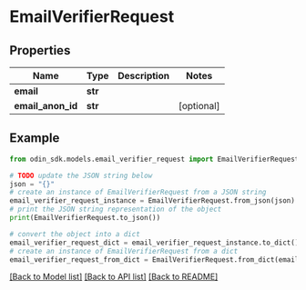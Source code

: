 # EmailVerifierRequest


## Properties

Name | Type | Description | Notes
------------ | ------------- | ------------- | -------------
**email** | **str** |  | 
**email_anon_id** | **str** |  | [optional] 

## Example

```python
from odin_sdk.models.email_verifier_request import EmailVerifierRequest

# TODO update the JSON string below
json = "{}"
# create an instance of EmailVerifierRequest from a JSON string
email_verifier_request_instance = EmailVerifierRequest.from_json(json)
# print the JSON string representation of the object
print(EmailVerifierRequest.to_json())

# convert the object into a dict
email_verifier_request_dict = email_verifier_request_instance.to_dict()
# create an instance of EmailVerifierRequest from a dict
email_verifier_request_from_dict = EmailVerifierRequest.from_dict(email_verifier_request_dict)
```
[[Back to Model list]](../README.md#documentation-for-models) [[Back to API list]](../README.md#documentation-for-api-endpoints) [[Back to README]](../README.md)


